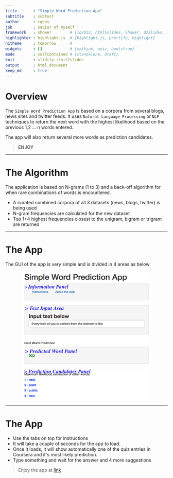 ```yaml
---
title       : "Simple Word Prediction App"
subtitle    : subtest
author      : rgeos
job         : savior of myself
framework   : shower        # {io2012, html5slides, shower, dzslides, ...}
highlighter : highlight.js  # {highlight.js, prettify, highlight}
hitheme     : tomorrow      # 
widgets     : []            # {mathjax, quiz, bootstrap}
mode        : selfcontained # {standalone, draft}
knit        : slidify::knit2slides
output      : html_document
keep_md     : true
---
```


# Overview

The `Simple Word Prediction App` is based on a corpora from several blogs, news sites and twitter feeds.
It uses `Natural Language Processing` or `NLP` techniques to return the next word with the highest likelihood based on the previous 1,2 ... n words entered.

The app will also return several more words as prediction candidates.

> **ENJOY**

---

# The Algorithm

The application is based on N-grams (1 to 3) and a back-off algorithm for when rare combinations of words is encountered.
 - A curated combined corpora of all 3 datasets (news, blogs, twitter) is being used
 - N-gram frequencies are calculated for the new dataset
 - Top 1+4 highest frequencies closest to the unigram, bigram or trigram are returned

---

# The App

The GUI of the app is very simple and is divided in 4 areas as below
<center><img src="libraries/pics/ScreenShot0.png" height="400px" width="400px" /></center>

---

# The App

 - Use the tabs on top for instructions
 - It will take a couple of seconds for the app to load.
 - Once it loads, it will show automatically one of the quiz entries in Coursera and it's most likely prediction.
 - Type something and wait for the answer and 4 more suggestions
 
> Enjoy the app at [link](https://rgeos.shinyapps.io/Capstone)
